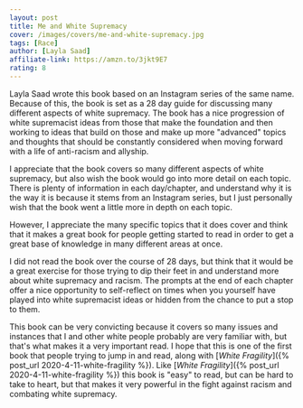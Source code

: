 ```yaml
---
layout: post
title: Me and White Supremacy
cover: /images/covers/me-and-white-supremacy.jpg
tags: [Race]
author: [Layla Saad]
affiliate-link: https://amzn.to/3jkt9E7
rating: 8
---
```


Layla Saad wrote this book based on an Instagram series of the same name. Because of this, the book is set as a 28 day guide for discussing many different aspects of white supremacy. The book has a nice progression of white supremacist ideas from those that make the foundation and then working to ideas that build on those and make up more "advanced" topics and thoughts that should be constantly considered when moving forward with a life of anti-racism and allyship.

I appreciate that the book covers so many different aspects of white supremacy, but also wish the book would go into more detail on each topic. There is plenty of information in each day/chapter, and understand why it is the way it is because it stems from an Instagram series, but I just personally wish that the book went a little more in depth on each topic.

However, I appreciate the many specific topics that it does cover and think that it makes a great book for people getting started to read in order to get a great base of knowledge in many different areas at once.

I did not read the book over the course of 28 days, but think that it would be a great exercise for those trying to dip their feet in and understand more about white supremacy and racism. The prompts at the end of each chapter offer a nice opportunity to self-reflect on times when you yourself have played into white supremacist ideas or hidden from the chance to put a stop to them.

This book can be very convicting because it covers so many issues and instances that I and other white people probably are very familiar with, but that's what makes it a very important read. I hope that this is one of the first book that people trying to jump in and read, along with [_White Fragility_]({% post_url 2020-4-11-white-fragility %}). Like [_White Fragility_]({% post_url 2020-4-11-white-fragility %}) this book is "easy" to read, but can be hard to take to heart, but that makes it very powerful in the fight against racism and combating white supremacy.

